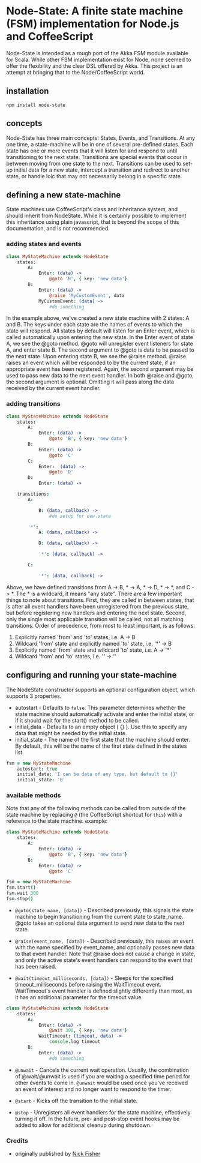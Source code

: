 # Node-State: A finite state machine (FSM) implementation for Node.js and CoffeeScript

Node-State is intended as a rough port of the Akka FSM module available for Scala.  While other FSM implementation exist for Node, none seemed to offer the flexibility and the clear DSL offered by Akka.  This project is an attempt at bringing that to the Node/CoffeeScript world.

## installation

	npm install node-state

## concepts

Node-State has three main concepts: States, Events, and Transitions.  At any one time, a state-machine will be in one of several pre-defined states.  Each state has one or more events that it will listen for and respond to until transitioning to the next state.  Transitions are special events that occur in between moving from one state to the next.  Transitions can be used to set-up initial data for a new state, intercept a transition and redirect to another state, or handle loic that may not necessarily belong in a specific state.

## defining a new state-machine

State machines use CoffeeScript's class and inheritance system, and should inherit from NodeState.  While it is certainly possible to implement this inheritance using plain javascript, that is beyond the scope of this documentation, and is not recommended.

### adding states and events
```coffeescript
class MyStateMachine extends NodeState
	states:
		A:
			Enter: (data) ->
				@goto 'B', { key: 'new data'}
		B:
			Enter: (data) ->
				@raise 'MyCustomEvent', data
			MyCustomEvent: (data) ->
				#do something
```

In the example above, we've created a new state machine with 2 states: A and B.  The keys under each state are the names of events to which the state will respond.  All states by default will listen for an Enter event, which is called automatically upon entering the new state.  In the Enter event of state A, we see the @goto method.  @goto will unregister event listeners for state A, and enter state B.  The second argument to @goto is data to be passed to the next state.  Upon entering state B, we see the @raise method.  @raise raises an event which will be responded to by the current state, if an appropriate event has been registered.  Again, the second argument may be used to pass new data to the next event handler.  In both @raise and @goto, the second argument is optional.  Omitting it will pass along the data received by the current event handler.

### adding transitions
```coffeescript
class MyStateMachine extends NodeState
	states:
		A:
			Enter: (data) ->
				@goto 'B', { key: 'new data'}
		B:
			Enter: (data) ->
				@goto 'C'
		C:
			Enter:  (data) ->
				@goto 'D'
		D:
			Enter: (data) ->

	transitions:
		A:

			B: (data, callback) ->
				#do setup for new state

		'*':
			A: (data, callback) ->

			D: (data, callback) ->

			'*': (data, callback) ->

		C:

			'*': (data, callback) ->
```

Above, we have defined transitions from A -> B, * -> A, * -> D, * -> *, and C -> *.  The * is a wildcard, it means "any state".  There are a few important things to note about transitions. First, they are called in between states, that is after all event handlers have been unregistered from the previous state, but before registering new handlers and entering the next state.  Second, only the single most applicable transition will be called, not all matching transitions.  Order of precedence, from most to least important, is as follows:

1. Explicitly named 'from' and 'to' states, i.e. A -> B
2. Wildcard 'from' state and explicitly named 'to' state, i.e. '*' -> B
3. Explicitly named 'from' state and wildcard 'to' state, i.e. A -> '*'
4. Wildcard 'from' and 'to' states, i.e. '*' -> '*'

## configuring and running your state-machine
The NodeState constructor supports an optional configuration object, which supports 3 properties.

+ autostart - Defaults to `false`.  This parameter determines whether the state machine should automatically activate and enter the initial state, or if it should wait for the start() method to be called.
+ initial_data - Defaults to an empty object ( {} ).  Use this to specify any data that might be needed by the initial state.
+ initial_state - The name of the first state that the machine should enter.  By default, this will be the name of the first state defined in the states list.

```coffeescript
fsm = new MyStateMachine
	autostart: true
	initial_data: 'I can be data of any type, but default to {}'
	initial_state: 'B'
```

### available methods
Note that any of the following methods can be called from outside of the state machine by replacing `@` (the CoffeeScript shortcut for `this`) with a reference to the state machine. example:

```coffeescript
class MyStateMachine extends NodeState
	states:
		A:
			Enter: (data) ->
				@goto 'B', { key: 'new data'}
		B:
			Enter: (data) ->
				@goto 'C'

fsm = new MyStateMachine
fsm.start()
fsm.wait 300
fsm.stop()
```

+ `@goto(state_name, [data])` - Described previously, this signals the state machine to begin transitioning from the current state to state_name.  @goto takes an optional data argument to send new data to the next state.

+ `@raise(event_name, [data])` - Described previously, this raises an event with the name specified by event_name, and optionally passes new data to that event handler.  Note that @raise does not cause a change in state, and only the active state's event handlers can respond to the event that has been raised.

+ `@wait(timeout_milliseconds, [data])` - Sleeps for the specified timeout_milliseconds before raising the WaitTimeout event.  WaitTimeout's event handler is defined slightly differently than most, as it has an additional parameter for the timeout value.

```coffeescript
class MyStateMachine extends NodeState
	states:
		A:
			Enter: (data) ->
				@wait 300, { key: 'new data'}
			WaitTimeout: (timeout, data) ->
				console.log timeout
		B:
			Enter: (data) ->
				#do something
```

+ `@unwait` - Cancels the current wait operation.  Usually, the combination of @wait/@unwait is used if you are waiting a specified time period for other events to come in.  `@unwait` would be used once you've received an event of interest and no longer want to respond to the timer.

+ `@start` - Kicks off the transition to the initial state.
+ `@stop` - Unregisters all event handlers for the state machine, effectively turning it off.  In the future, pre- and post-stop event hooks may be added to allow for additional cleanup during shutdown.

### Credits
+ originally published by [Nick Fisher]("https://github.com/nrf110")
